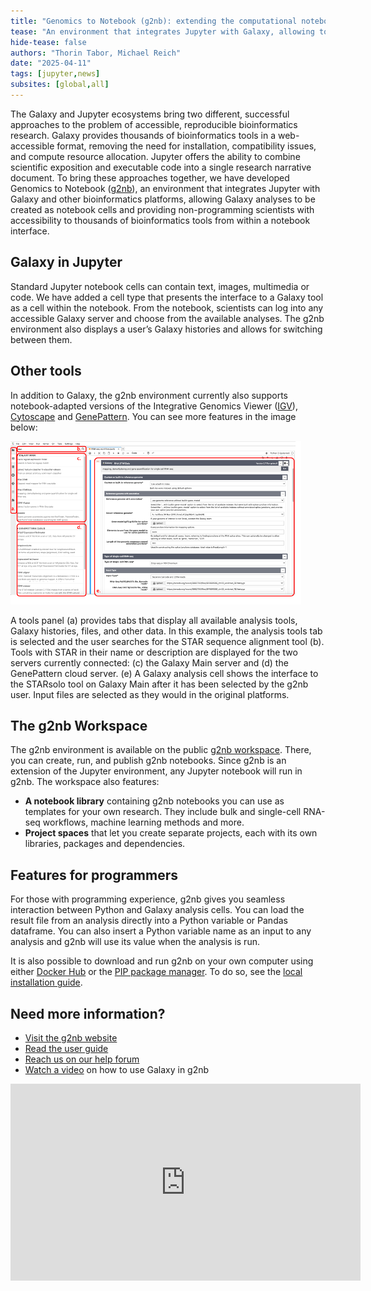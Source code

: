 ```yaml
---
title: "Genomics to Notebook (g2nb): extending the computational notebook "
tease: "An environment that integrates Jupyter with Galaxy, allowing tools to be added as notebook cells, and providing access to thousands of bioinformatics tools from within a notebook interface."
hide-tease: false
authors: "Thorin Tabor, Michael Reich"
date: "2025-04-11"
tags: [jupyter,news]
subsites: [global,all]
---
```


The Galaxy and Jupyter ecosystems bring two different, successful approaches to the problem of accessible, reproducible bioinformatics research. Galaxy provides thousands of bioinformatics tools in a web-accessible format, removing the need for installation, compatibility issues, and compute resource allocation. Jupyter offers the ability to combine scientific exposition and executable code into a single research narrative document. To bring these approaches together, we have developed Genomics to Notebook ([g2nb](http://www.g2nb.org)), an environment that integrates Jupyter with Galaxy and other bioinformatics platforms, allowing Galaxy analyses to be created as notebook cells and providing non-programming scientists with accessibility to thousands of bioinformatics tools from within a notebook interface.

## Galaxy in Jupyter

Standard Jupyter notebook cells can contain text, images, multimedia or code. We have added a cell type that presents the interface to a Galaxy tool as a cell within the notebook. From the notebook, scientists can log into any accessible Galaxy server and choose from the available analyses. The g2nb environment also displays a user’s Galaxy histories and allows for switching between them. 

## Other tools

In addition to Galaxy, the g2nb environment currently also supports notebook-adapted versions of the Integrative Genomics Viewer ([IGV](https://igv.org/)), [Cytoscape](https://github.com/cytoscape/ipycytoscape) and [GenePattern](http://www.genepattern.org). You can see more features in the image below: 

![Components of the g2nb interface](screenshot.png)

A tools panel (a) provides tabs that display all available analysis tools, Galaxy histories, files, and other data. In this example, the analysis tools tab is selected and the user searches for the STAR sequence alignment tool (b). Tools with STAR in their name or description are displayed for the two servers currently connected: (c) the Galaxy Main server and (d) the GenePattern cloud server. (e) A Galaxy analysis cell shows the interface to the STARsolo tool on Galaxy Main after it has been selected by the g2nb user. Input files are selected as they would in the original platforms. 

## The g2nb Workspace

The g2nb environment is available on the public [g2nb workspace](http://g2nb.org). There, you can create, run, and publish g2nb notebooks. Since g2nb is an extension of the Jupyter environment, any Jupyter notebook will run in g2nb. The workspace also features:

* **A notebook library** containing g2nb notebooks you can use as templates for your own research. They include bulk and single-cell RNA-seq workflows, machine learning methods and more.  
* **Project spaces** that let you create separate projects, each with its own libraries, packages and dependencies. 

## Features for programmers

For those with programming experience, g2nb gives you seamless interaction between Python and Galaxy analysis cells. You can load the result file from an analysis directly into a Python variable or Pandas dataframe. You can also insert a Python variable name as an input to any analysis and g2nb will use its value when the analysis is run.

It is also possible to download and run g2nb on your own computer using either [Docker Hub](https://hub.docker.com/r/g2nb/lab/tags) or the [PIP package manager](https://pypi.org/project/g2nb/). To do so, see the [local installation guide](https://docs.g2nb.org/en/latest/local-installation/).

## Need more information?

* [Visit the g2nb website](https://www.g2nb.org/)  
* [Read the user guide](https://www.g2nb.org/getting-started/)  
* [Reach us on our help forum](https://community.mesirovlab.org/c/g2nb/)  
* [Watch a video](https://youtu.be/u3Sd3_W2-TE) on how to use Galaxy in g2nb

<iframe width="560" height="315" src="https://www.youtube.com/embed/u3Sd3_W2-TE" title="How to use Galaxy in g2nb" frameborder="0" allow="accelerometer; autoplay; clipboard-write; encrypted-media; gyroscope; picture-in-picture; web-share" referrerpolicy="strict-origin-when-cross-origin" allowfullscreen></iframe>
